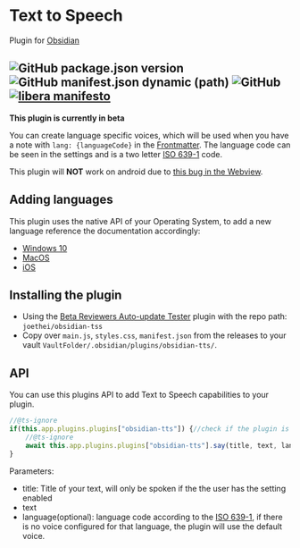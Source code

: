 # Text to Speech
Plugin for [Obsidian](https://obsidian.md)

![GitHub package.json version](https://img.shields.io/github/package-json/v/joethei/obsidian-tts)
![GitHub manifest.json dynamic (path)](https://img.shields.io/github/manifest-json/minAppVersion/joethei/obsidian-tts?label=lowest%20supported%20app%20version)
![GitHub](https://img.shields.io/github/license/joethei/obsidian-tts)
[![libera manifesto](https://img.shields.io/badge/libera-manifesto-lightgrey.svg)](https://liberamanifesto.com)
---
**This plugin is currently in beta**

You can create language specific voices, which will be used when you have a note
with
```lang: {languageCode}```
in the [Frontmatter](https://help.obsidian.md/Advanced+topics/YAML+front+matter).
The language code can be seen in the settings and is a two letter [ISO 639-1](https://www.loc.gov/standards/iso639-2/php/English_list.php) code.


This plugin will **NOT** work on android due to [this bug in the Webview](https://bugs.chromium.org/p/chromium/issues/detail?id=487255).


## Adding languages
This plugin uses the native API of your Operating System,
to add a new language reference the documentation accordingly:
- [Windows 10](https://support.microsoft.com/en-us/topic/how-to-download-text-to-speech-languages-for-windows-10-d5a6b612-b3ae-423f-afa5-4f6caf1ec5d3)
- [MacOS](https://support.apple.com/guide/mac-help/change-the-system-language-mh26684/mac)
- [iOS](https://support.apple.com/guide/iphone/change-the-language-and-region-iphce20717a3/ios)
<!--- [Android](https://support.google.com/accessibility/android/answer/6006983?hl=en)-->


## Installing the plugin
<!--- `Settings > Third-party plugins > Community Plugins > Browse` and search for `Text to Speech`-->
- Using the [Beta Reviewers Auto-update Tester](https://github.com/TfTHacker/obsidian42-brat) plugin with the repo path: `joethei/obsidian-tss`
- Copy over `main.js`, `styles.css`, `manifest.json` from the releases to your vault `VaultFolder/.obsidian/plugins/obsidian-tts/`.

## API
You can use this plugins API to add Text to Speech capabilities to your plugin.

```js
//@ts-ignore
if(this.app.plugins.plugins["obsidian-tts"]) {//check if the plugin is loaded
    //@ts-ignore
    await this.app.plugins.plugins["obsidian-tts"].say(title, text, language);//language is optional
}
```
Parameters:
- title: Title of your text, will only be spoken if the the user has the setting enabled
- text
- language(optional): language code according to the [ISO 639-1](https://www.loc.gov/standards/iso639-2/php/English_list.php), if there is no voice configured for that language, the plugin will use the default voice.

